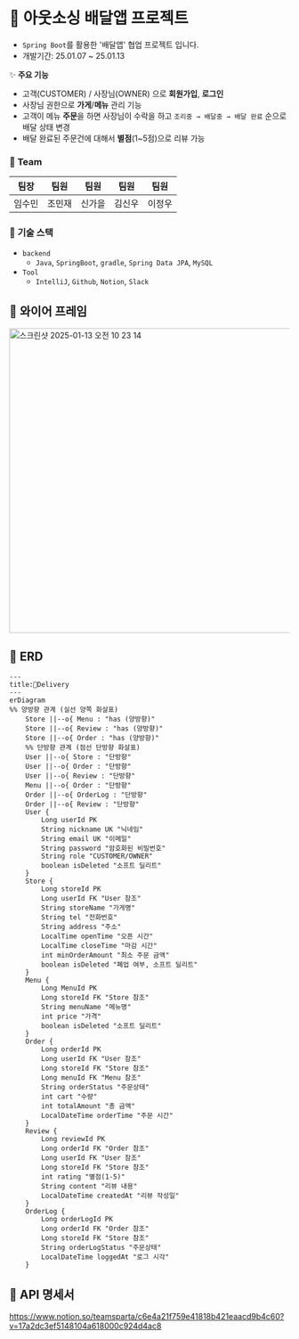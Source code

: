 # 🚚 **아웃소싱 배달앱 프로젝트**
- `Spring Boot`를 활용한 '배달앱' 협업 프로젝트 입니다.
- 개발기간: 25.01.07 ~ 25.01.13


✨ **주요 기능**
- 고객(CUSTOMER) / 사장님(OWNER) 으로 **회원가입**, **로그인**
- 사장님 권한으로 **가게**/**메뉴** 관리 기능
- 고객이 메뉴 **주문**을 하면 사장님이 수락을 하고 `조리중 → 배달중 → 배달 완료` 순으로 배달 상태 변경
- 배달 완료된 주문건에 대해서 **별점**(1~5점)으로 리뷰 가능


### 👷 **Team**

| 팀장  | 팀원  | 팀원  | 팀원  | 팀원  |
|:---:|:---:|:---:|:---:|:---:|
| 임수민 | 조민재 | 신가을 | 김신우 | 이정우 | 


### 🔧 **기술 스택**

- `backend`
    - `Java`, `SpringBoot`, `gradle`, `Spring Data JPA`,  `MySQL`
- `Tool`
    - `IntelliJ`, `Github`, `Notion`, `Slack`


## 🎨 **와이어 프레임**


<img width="547" alt="스크린샷 2025-01-13 오전 10 23 14" src="https://github.com/user-attachments/assets/caeba053-3c8d-4074-bb24-171363ada084" />

## 📝 **ERD**

```mermaid
---
title:Delivery
---
erDiagram
%% 양방향 관계 (실선 양쪽 화살표)
    Store ||--o{ Menu : "has (양방향)"
    Store ||--o{ Review : "has (양방향)"
    Store ||--o{ Order : "has (양방향)"
    %% 단방향 관계 (점선 단방향 화살표)
    User ||--o{ Store : "단방향"
    User ||--o{ Order : "단방향"
    User ||--o{ Review : "단방향"
    Menu ||--o{ Order : "단방향"
    Order ||--o{ OrderLog : "단방향"
    Order ||--o{ Review : "단방향"
    User {
        Long userId PK
        String nickname UK "닉네임"
        String email UK "이메일"
        String password "암호화된 비밀번호"
        String role "CUSTOMER/OWNER"
        boolean isDeleted "소프트 딜리트"
    }
    Store {
        Long storeId PK
        Long userId FK "User 참조"
        String storeName "가게명"
        String tel "전화번호"
        String address "주소"
        LocalTime openTime "오픈 시간"
        LocalTime closeTime "마감 시간"
        int minOrderAmount "최소 주문 금액"
        boolean isDeleted "폐업 여부, 소프트 딜리트"
    }
    Menu {
        Long MenuId PK
        Long storeId FK "Store 참조"
        String menuName "메뉴명"
        int price "가격"
        boolean isDeleted "소프트 딜리트"
    }
    Order {
        Long orderId PK
        Long userId FK "User 참조"
        Long storeId FK "Store 참조"
        Long menuId FK "Menu 참조"
        String orderStatus "주문상태"
        int cart "수량"
        int totalAmount "총 금액"
        LocalDateTime orderTime "주문 시간"
    }
    Review {
        Long reviewId PK
        Long orderId FK "Order 참조"
        Long userId FK "User 참조"
        Long storeId FK "Store 참조"
        int rating "별점(1-5)"
        String content "리뷰 내용"
        LocalDateTime createdAt "리뷰 작성일"
    }
    OrderLog {
        Long orderLogId PK
        Long orderId FK "Order 참조"
        Long storeId FK "Store 참조"
        String orderLogStatus "주문상태"
        LocalDateTime loggedAt "로그 시각"
    }
```

## 📄 **API 명세서**

https://www.notion.so/teamsparta/c6e4a21f759e41818b421eaacd9b4c60?v=17a2dc3ef5148104a618000c924d4ac8
